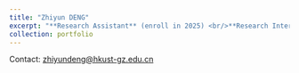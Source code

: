 ```yaml
---
title: "Zhiyun DENG"
excerpt: "**Research Assistant** (enroll in 2025) <br/>**Research Interests:** <br/>(1) Microbial Ecology <br/>(2) Biogeochemistry Cycle <br/><img src='/images/zhiyundeng.png' style='max-width: 500px; height: auto;'>"
collection: portfolio
---
```


Contact: zhiyundeng@hkust-gz.edu.cn
